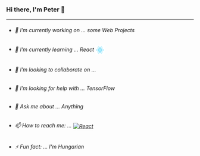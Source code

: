 ### **Hi there, I'm Peter** 👋
---

* ###### 🔭 I’m currently working on ... some Web Projects
* ###### 🌱 I’m currently learning ... React <img align="center" alt="React" width="24px" src="https://raw.githubusercontent.com/github/explore/80688e429a7d4ef2fca1e82350fe8e3517d3494d/topics/react/react.png" />
* ###### 👯 I’m looking to collaborate on ...
* ###### 🤔 I’m looking for help with ... TensorFlow
* ###### 💬 Ask me about ... Anything
* ###### 📫 How to reach me: ...  <a href="https://www.linkedin.com/in/abordanpeter"><img align="center" alt="React" width="70px" src="https://content.linkedin.com/content/dam/me/business/en-us/amp/brand-site/v2/bg/LI-Logo.svg.original.svg" /></a>
* ###### ⚡ Fun fact: ... I'm Hungarian 
